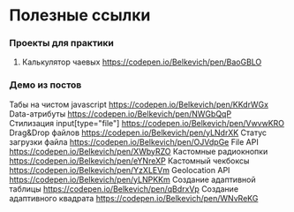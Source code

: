 # Полезные ссылки

### Проекты для практики

1. Калькулятор чаевых https://codepen.io/Belkevich/pen/BaoGBLO

### Демо из постов

Табы на чистом javascript https://codepen.io/Belkevich/pen/KKdrWGx<br>
Data-атрибуты https://codepen.io/Belkevich/pen/NWGbQqP<br>
Стилизация input[type="file"] https://codepen.io/Belkevich/pen/VwvwKRO<br>
Drag&Drop файлов https://codepen.io/Belkevich/pen/yLNdrXK
Статус загрузки файла https://codepen.io/Belkevich/pen/OJVdpGe
File API https://codepen.io/Belkevich/pen/XWbyRZO
Кастомные радиокнопки https://codepen.io/Belkevich/pen/eYNreXP
Кастомный чекбоксы https://codepen.io/Belkevich/pen/YzXLEVm
Geolocation API https://codepen.io/Belkevich/pen/yLNPKKm
Создание адаптивной таблицы https://codepen.io/Belkevich/pen/qBdrxVp
Создание адаптивного квадрата https://codepen.io/Belkevich/pen/WNvReKG
